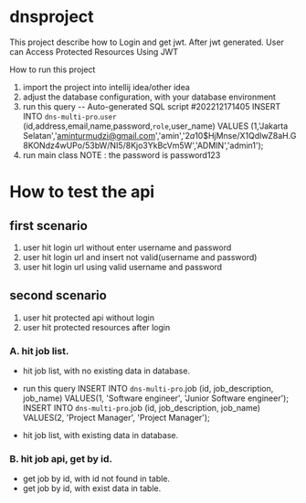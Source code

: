 # dnsproject
This project describe how to Login and get jwt. After jwt generated. User can Access Protected Resources Using JWT

How to run this project
1. import the project into intellij idea/other idea
2. adjust the database configuration, with your database environment
3. run this query 
--  Auto-generated SQL script #202212171405
INSERT INTO `dns-multi-pro`.`user` (id,address,email,name,password,`role`,user_name)
VALUES (1,'Jakarta Selatan','aminturmudzi@gmail.com','amin','$2a$10$HjMnse/X1QdIwZ8aH.G8KONdz4wUPo/53bW/NI5/8Kjo3YkBcVm5W','ADMIN','admin1');
4. run main class
NOTE : the password is password123
# How to test the api
## first scenario
1. user hit login url without enter username and password
2. user hit login url and insert not valid(username and password)
3. user hit login url using valid username and password
## second scenario
1. user hit protected api without login
2. user hit protected resources  after login
  ### A. hit job list. 
   - hit job list, with no existing data in database.
   - run this query
    INSERT INTO `dns-multi-pro`.job
(id, job_description, job_name)
VALUES(1, 'Software engineer', 'Junior Software engineer');
INSERT INTO `dns-multi-pro`.job
(id, job_description, job_name)
VALUES(2, 'Project Manager', 'Project Manager');

   - hit job list, with existing data in database.
   ### B. hit job api, get by id.
   - get job by id, with id not found in table.
   - get job by id, with exist data in table.
